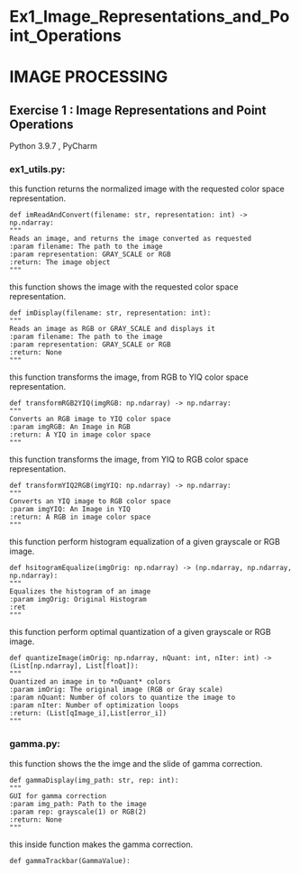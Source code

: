 # Ex1_Image_Representations_and_Point_Operations
# IMAGE PROCESSING
## Exercise 1 : Image Representations and Point Operations

Python 3.9.7 , PyCharm<br>
### ex1_utils.py:<br>
this function returns the normalized image with the requested color space representation.<br>
<div dir='ltr'>
  
    def imReadAndConvert(filename: str, representation: int) -> np.ndarray:
    """
    Reads an image, and returns the image converted as requested
    :param filename: The path to the image
    :param representation: GRAY_SCALE or RGB
    :return: The image object
    """
  
</div>

this function shows the image with the requested color space representation.<br>
<div dir='ltr'>
  
    def imDisplay(filename: str, representation: int):
    """
    Reads an image as RGB or GRAY_SCALE and displays it
    :param filename: The path to the image
    :param representation: GRAY_SCALE or RGB
    :return: None
    """
  
</div>

this function transforms the image, from RGB to YIQ color space representation.<br>
<div dir='ltr'>
  
    def transformRGB2YIQ(imgRGB: np.ndarray) -> np.ndarray:
    """
    Converts an RGB image to YIQ color space
    :param imgRGB: An Image in RGB
    :return: A YIQ in image color space
    """
  
</div>

this function transforms the image, from YIQ to RGB color space representation.<br>
<div dir='ltr'>
  
    def transformYIQ2RGB(imgYIQ: np.ndarray) -> np.ndarray:
    """
    Converts an YIQ image to RGB color space
    :param imgYIQ: An Image in YIQ
    :return: A RGB in image color space
    """
  
</div>

this function perform histogram equalization of a given grayscale or RGB image.<br>
<div dir='ltr'>
  
    def hsitogramEqualize(imgOrig: np.ndarray) -> (np.ndarray, np.ndarray, np.ndarray):
    """
    Equalizes the histogram of an image
    :param imgOrig: Original Histogram
    :ret
    """
  
</div>

this function perform optimal quantization of a given grayscale or RGB image.<br>
<div dir='ltr'>
  
    def quantizeImage(imOrig: np.ndarray, nQuant: int, nIter: int) -> (List[np.ndarray], List[float]):
    """
    Quantized an image in to *nQuant* colors
    :param imOrig: The original image (RGB or Gray scale)
    :param nQuant: Number of colors to quantize the image to
    :param nIter: Number of optimization loops
    :return: (List[qImage_i],List[error_i])
    """
  
</div>



### gamma.py:<br>
this function shows the the imge and the slide of gamma correction.<br>
<div dir='ltr'>
  
    def gammaDisplay(img_path: str, rep: int):
    """
    GUI for gamma correction
    :param img_path: Path to the image
    :param rep: grayscale(1) or RGB(2)
    :return: None
    """
  
</div>

this inside function makes the gamma correction.<br>
<div dir='ltr'>
  
    def gammaTrackbar(GammaValue):
  
</div>
